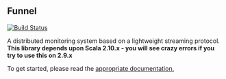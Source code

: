 ## Funnel

[![Build Status](http://jm-media.sc.intel.com:8080/job/WebServices-funnel/badge/icon)](http://jm-media.sc.intel.com:8080/job/WebServices-funnel/)

A distributed monitoring system based on a lightweight streaming protocol. **This library depends upon Scala 2.10.x - you will see crazy errors if you try to use this on 2.9.x**

To get started, please read the [appropriate documentation.](http://github-media.sc.intel.com/pages/intelmedia/funnel/)


